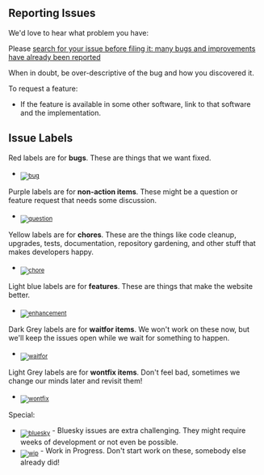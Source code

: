 ## Reporting Issues

We'd love to hear what problem you have:

Please [search for your issue before filing it: many bugs and improvements have already been reported](https://github.com/search?l=&q=repo%3Aopenstreetmap%2FiD&type=Issues)


When in doubt, be over-descriptive of the bug and how you discovered it.

To request a feature:

* If the feature is available in some other software, link to that software and the implementation.


## Issue Labels


Red labels are for **bugs**. These are things that we want fixed.

* <sub>[![bug][bug]][bug_link]
</sub>

[bug]: http://labl.es/svg?text=bug&bgcolor=d93f0b

[bug_link]: https://github.com/GlideServers/Glideservers-website/labels/bug

Purple labels are for **non-action items**. These might be a question or feature request
that needs some discussion.

* <sub>[![question][question]][question_link]</sub>

[question]: http://labl.es/svg?text=question&bgcolor=cc33cc

[question_link]: https://github.com/GlideServers/Glideservers-website/labels/question

Yellow labels are for **chores**. These are the things like code cleanup, upgrades, tests,
documentation, repository gardening, and other stuff that makes developers happy.

* <sub>[![chore][chore]][chore_link]

[chore]: http://labl.es/svg?text=enhancement&bgcolor=fef2c0

[chore_link]: https://github.com/GlideServers/Glideservers-website/labels/chore

Light blue labels are for **features**. These are things that make the website better.

* <sub>[![enhancement][enhancement]][enhancement_link]</sub>

[enhancement]: http://labl.es/svg?text=core&bgcolor=006b75

[enhancement_link]: https://github.com/GlideServers/Glideservers-website/labels/enhancement

Dark Grey labels are for **waitfor items**. We won't work on these now, but we'll keep the issues
open while we wait for something to happen.

* <sub>[![waitfor][waitfor]][waitfor_link]</sub>

[waitfor]: http://labl.es/svg?text=waitfor&bgcolor=444

[waitfor_link]: https://github.com/GlideServers/Glideservers-website/labels/waitfor

Light Grey labels are for **wontfix items**. Don't feel bad, sometimes we change our minds later and revisit them!

* <sub>[![wontfix][wontfix]][wontfix_link]</sub>

[wontfix]: http://labl.es/svg?text=wontfix&bgcolor=eee

[wontfix_link]: https://github.com/GlideServers/Glideservers-website/labels/wontfix

Special:

* <sub>[![bluesky][bluesky]][bluesky_link]</sub> -
Bluesky issues are extra challenging. They might require weeks of development or not even be possible.
* <sub>[![wip][wip]][wip_link]</sub> -
Work in Progress.  Don't start work on these, somebody else already did!

[bluesky]: http://labl.es/svg?text=bluesky&bgcolor=1d76db
[wip]: http://labl.es/svg?text=wip&bgcolor=fbca04

[bluesky_link]: https://github.com/GlideServers/Glideservers-website/labels/bluesky
[wip_link]: https://github.com/GlideServers/Glideservers-website/labels/wip
